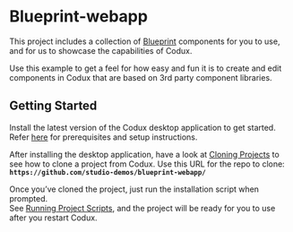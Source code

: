 # Blueprint-webapp

This project includes a collection of [Blueprint](https://blueprintjs.com) components for you to use, and for us to showcase the capabilities of Codux.

Use this example to get a feel for how easy and fun it is to create and edit components in Codux that are based on 3rd party component libraries.

## Getting Started

Install the latest version of the Codux desktop application to get started. Refer [here](https://codux.wixanswers.com/en/article/kb32828) for prerequisites and setup instructions.

After installing the desktop application, have a look at [Cloning Projects](https://codux.wixanswers.com/en/article/kb37629) to see how to clone a project from Codux. Use this URL for the repo to clone: **`https://github.com/studio-demos/blueprint-webapp/`**

Once you’ve cloned the project, just run the installation script when prompted.  
See [Running Project Scripts](https://codux.wixanswers.com/en/article/kb37621]), and the project will be ready for you to use after you restart Codux.
